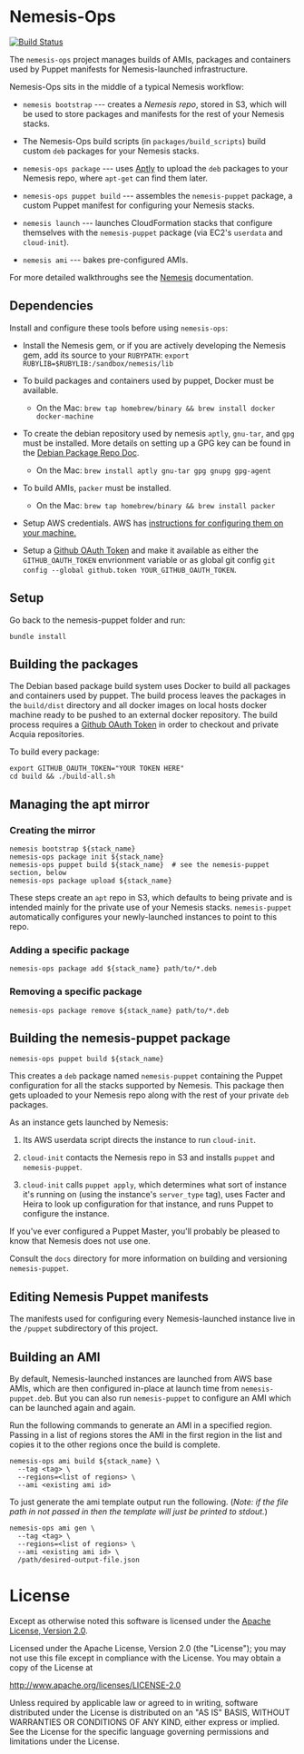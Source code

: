 # Nemesis-Ops
[![Build Status](https://magnum.travis-ci.com/acquia/nemesis-puppet.svg?token=fuZxkY8h1TVDnxYTXZSB&branch=master)](https://magnum.travis-ci.com/acquia/nemesis-puppet)

The `nemesis-ops` project manages builds of AMIs, packages and containers used by Puppet manifests for
Nemesis-launched infrastructure.

Nemesis-Ops sits in the middle of a typical Nemesis workflow:

* `nemesis bootstrap` --- creates a *Nemesis repo*, stored in S3, which will be used to store
  packages and manifests for the rest of your Nemesis stacks.

* The Nemesis-Ops build scripts (in `packages/build_scripts`) build custom `deb` packages for your
  Nemesis stacks.

* `nemesis-ops package` --- uses [Aptly](http://www.aptly.info/) to upload the `deb` packages to
  your Nemesis repo, where `apt-get` can find them later.

* `nemesis-ops puppet build` --- assembles the `nemesis-puppet` package, a custom Puppet manifest
  for configuring your Nemesis stacks.

* `nemesis launch` --- launches CloudFormation stacks that configure themselves with the
  `nemesis-puppet` package (via EC2's `userdata` and `cloud-init`).

* `nemesis ami` --- bakes pre-configured AMIs.

For more detailed walkthroughs see the [Nemesis](https://github.com/acquia/nemesis) documentation.

## Dependencies

Install and configure these tools before using `nemesis-ops`:

  - Install the Nemesis gem, or if you are actively developing the Nemesis gem, add its source to
    your `RUBYPATH`: `export RUBYLIB=$RUBYLIB:/sandbox/nemesis/lib`

  - To build packages and containers used by puppet, Docker must be available.
    - On the Mac: `brew tap homebrew/binary && brew install docker docker-machine`

  - To create the debian repository used by nemesis `aptly`, `gnu-tar`, and `gpg` must be installed.
    More details on setting up a GPG key can be found in the [Debian Package Repo Doc](docs/debian_package_repo.md).
    - On the Mac: `brew install aptly gnu-tar gpg gnupg gpg-agent`

  - To build AMIs, `packer` must be installed.
    - On the Mac: `brew tap homebrew/binary && brew install packer`

  - Setup AWS credentials. AWS has [instructions for configuring them on your machine.](http://docs.aws.amazon.com/cli/latest/userguide/cli-chap-getting-started.html)

  - Setup a [Github OAuth Token](https://github.com/settings/tokens) and make it available as
    either the `GITHUB_OAUTH_TOKEN` envrionment variable or as global git config
    `git config --global github.token YOUR_GITHUB_OAUTH_TOKEN`.

## Setup

Go back to the nemesis-puppet folder and run:

    bundle install

## Building the packages

The Debian based package build system uses Docker to build all packages and containers used by
puppet. The build process leaves the packages in the `build/dist` directory and all docker
images on local hosts docker machine ready to be pushed to an external docker repository. The build
process requires a [Github OAuth Token](https://github.com/settings/tokens) in order to checkout
and private Acquia repositories.

To build every package:

    export GITHUB_OAUTH_TOKEN="YOUR TOKEN HERE"
    cd build && ./build-all.sh


## Managing the apt mirror

### Creating the mirror

    nemesis bootstrap ${stack_name}
    nemesis-ops package init ${stack_name}
    nemesis-ops puppet build ${stack_name}  # see the nemesis-puppet section, below
    nemesis-ops package upload ${stack_name}

These steps create an `apt` repo in S3, which defaults to being private and is intended mainly for
the private use of your Nemesis stacks. `nemesis-puppet` automatically configures your
newly-launched instances to point to this repo.

### Adding a specific package

    nemesis-ops package add ${stack_name} path/to/*.deb

### Removing a specific package

    nemesis-ops package remove ${stack_name} path/to/*.deb


## Building the nemesis-puppet package

    nemesis-ops puppet build ${stack_name}

This creates a `deb` package named `nemesis-puppet` containing the Puppet configuration for all the
stacks supported by Nemesis. This package then gets uploaded to your Nemesis repo along with the
rest of your private `deb` packages.

As an instance gets launched by Nemesis:

1. Its AWS userdata script directs the instance to run `cloud-init`.

2. `cloud-init` contacts the Nemesis repo in S3 and installs `puppet` and `nemesis-puppet`.

3. `cloud-init` calls `puppet apply`, which determines what sort of instance it's running on
  (using the instance's `server_type` tag), uses Facter and Heira to look up configuration for that
  instance, and runs Puppet to configure the instance.

If you've ever configured a Puppet Master, you'll probably be pleased to know that Nemesis does not
use one.

Consult the `docs` directory for more information on building and versioning `nemesis-puppet`.

## Editing Nemesis Puppet manifests

The manifests used for configuring every Nemesis-launched instance live in the `/puppet`
subdirectory of this project.

## Building an AMI

By default, Nemesis-launched instances are launched from AWS base AMIs, which are then configured
in-place at launch time from `nemesis-puppet.deb`. But you can also run `nemesis-puppet` to
configure an AMI which can be launched again and again.

Run the following commands to generate an AMI in a specified region. Passing in a list of regions
stores the AMI in the first region in the list and copies it to the other regions once the build is
complete.

    nemesis-ops ami build ${stack_name} \
      --tag <tag> \
      --regions=<list of regions> \
      --ami <existing ami id>

To just generate the ami template output run the following. (_Note: if the file path in not passed
in then the template will just be printed to stdout._)

    nemesis-ops ami gen \
      --tag <tag> \
      --regions=<list of regions> \
      --ami <existing ami id> \
      /path/desired-output-file.json


# License

Except as otherwise noted this software is licensed under the [Apache License, Version 2.0](http://www.apache.org/licenses/LICENSE-2.0.html).

Licensed under the Apache License, Version 2.0 (the "License");
you may not use this file except in compliance with the License.
You may obtain a copy of the License at

  http://www.apache.org/licenses/LICENSE-2.0

Unless required by applicable law or agreed to in writing, software
distributed under the License is distributed on an "AS IS" BASIS,
WITHOUT WARRANTIES OR CONDITIONS OF ANY KIND, either express or implied.
See the License for the specific language governing permissions and
limitations under the License.
